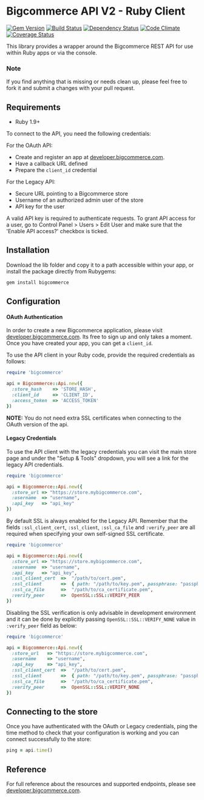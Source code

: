 # Bigcommerce API V2 - Ruby Client

[![Gem Version](https://badge.fury.io/rb/bigcommerce.png)](https://rubygems.org/gems/bigcommerce)
[![Build Status](https://travis-ci.org/bigcommerce/bigcommerce-api-ruby.png?branch=master)](https://travis-ci.org/bigcommerce/bigcommerce-api-ruby)
[![Dependency Status](https://gemnasium.com/bigcommerce/bigcommerce-api-ruby.png?travis)](https://gemnasium.com/bigcommerce/bigcommerce-api-ruby)
[![Code Climate](https://codeclimate.com/github/bigcommerce/bigcommerce-api-ruby.png)](https://codeclimate.com/github/bigcommerce/bigcommerce-api-ruby)
[![Coverage Status](https://coveralls.io/repos/bigcommerce/bigcommerce-api-ruby/badge.png?branch=master)](https://coveralls.io/r/bigcommerce/bigcommerce-api-ruby?branch=master)

This library provides a wrapper around the Bigcommerce REST API for use within
Ruby apps or via the console.

### Note

If you find anything that is missing or needs clean up, please feel free to fork
it and submit a changes with your pull request.

## Requirements

- Ruby 1.9+

To connect to the API, you need the following credentials:

For the OAuth API:

- Create and register an app at [developer.bigcommerce.com](https://developer.bigcommerce.com).
- Have a callback URL defined
- Prepare the `client_id` credential

For the Legacy API:

- Secure URL pointing to a Bigcommerce store
- Username of an authorized admin user of the store
- API key for the user

A valid API key is required to authenticate requests. To grant API access for a user, go to Control Panel > Users > Edit User and make sure that the 'Enable API access?' checkbox is ticked.

## Installation

Download the lib folder and copy it to a path accessible within your app, or
install the package directly from Rubygems:

```sh
gem install bigcommerce
```

## Configuration

#### OAuth Authentication

In order to create a new Bigcommerce application, please visit [developer.bigcommerce.com](https://developer.bigcommerce.com). Its free to sign up and only takes a moment. Once you have created your app, you can get a `client_id`.

To use the API client in your Ruby code, provide the required credentials as
follows:

```rb
require 'bigcommerce'

api = Bigcommerce::Api.new({
  :store_hash    => 'STORE_HASH',
  :client_id     => 'CLIENT_ID',
  :access_token  => 'ACCESS_TOKEN'
})
```

__NOTE:__ You do not need extra SSL certificates when connecting to the OAuth version of the api.

#### Legacy Credentials

To use the API client with the legacy credentials you can visit the main store page and under the "Setup & Tools" dropdown, you will see a link for the legacy API credentials.

```rb
require 'bigcommerce'

api = Bigcommerce::Api.new({
  :store_url => "https://store.mybigcommerce.com",
  :username  => "username",
  :api_key   => "api_key"
})
```

By default SSL is always enabled for the Legacy API. Remember that the fields `:ssl_client_cert`, `:ssl_client`, `:ssl_ca_file` and `:verify_peer` are all required when specifying your own self-signed SSL certificate.

```rb
require 'bigcommerce'

api = Bigcommerce::Api.new({
  :store_url => "https://store.mybigcommerce.com",
  :username  => "username",
  :api_key   => "api_key",
  :ssl_client_cert  =>  "/path/to/cert.pem",
  :ssl_client       =>  { path: "/path/to/key.pem", passphrase: "passphrase, if any" },
  :ssl_ca_file      =>  "/path/to/ca_certificate.pem",
  :verify_peer      =>  OpenSSL::SSL::VERIFY_PEER
})
```

Disabling the SSL verification is only advisable in development environment and it can be done by explicitly passing `OpenSSL::SSL::VERIFY_NONE` value in `:verify_peer` field as below:

```rb
require 'bigcommerce'

api = Bigcommerce::Api.new({
  :store_url   => "https://store.mybigcommerce.com",
  :username    => "username",
  :api_key     => "api_key",
  :ssl_client_cert  =>  "/path/to/cert.pem",
  :ssl_client       =>  { path: "/path/to/key.pem", passphrase: "passphrase, if any" },
  :ssl_ca_file      =>  "/path/to/ca_certificate.pem",
  :verify_peer      =>  OpenSSL::SSL::VERIFY_NONE
})
```

## Connecting to the store

Once you have authenticated with the OAuth or Legacy credentials, ping the time method to check that your configuration is working and you can connect successfully to the store:

```rb
ping = api.time()
```

## Reference

For full reference about the resources and supported endpoints, please see [developer.bigcommerce.com](https://developer.bigcommerce.com).